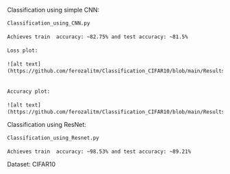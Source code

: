 Classification using simple CNN:

    Classification_using_CNN.py

    Achieves train  accuracy: ~82.75% and test accuracy: ~81.5%

    Loss plot:
    
    ![alt text](https://github.com/ferozalitm/Classification_CIFAR10/blob/main/Results/Loss.png)

    
    Accuracy plot:
    
    ![alt text](https://github.com/ferozalitm/Classification_CIFAR10/blob/main/Results/Accuracy.png)

 


Classification using ResNet:

    Classification_using_Resnet.py

    Achieves train  accuracy: ~98.53% and test accuracy: ~89.21%


Dataset: CIFAR10 
